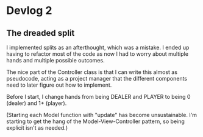 # Devlog 2

## The dreaded split

I implemented splits as an afterthought, which was a mistake.  I ended up having to refactor most of the code as now I had to worry about multiple hands and multiple possible outcomes.

The nice part of the Controller class is that I can write this almost as pseudocode, acting as a project manager that the different components need to later figure out how to implement.

Before I start, I change hands from being DEALER and PLAYER to being 0 (dealer) and 1+ (player).

(Starting each Model function with "update" has become unsustainable.  I'm starting to get the hang of the Model-View-Controller pattern, so being explicit isn't as needed.)
